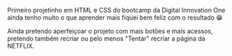 Primeiro projetinho em HTML e CSS do bootcamp da Digital Innovation One ainda tenho muito o que aprender mais fiquei bem feliz com o resultado 😁

Ainda pretendo aperfeiçoar o projeto com mais botões e mais acessos, pretendo também recriar ou pelo menos "Tentar" recriar a página da NETFLIX.





